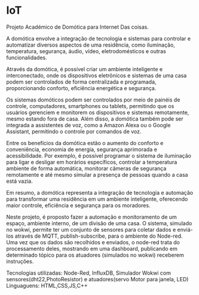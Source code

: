 # IoT
Projeto Académico de Domótica para Internet Das coisas.

 A domótica envolve a integração de tecnologia e sistemas para controlar e automatizar diversos aspectos de uma residência, como iluminação, temperatura, segurança, áudio, vídeo, eletrodomésticos e outras funcionalidades.

Através da domótica, é possível criar um ambiente inteligente e interconectado, onde os dispositivos eletrônicos e sistemas de uma casa podem ser controlados de forma centralizada e programada, proporcionando conforto, eficiência energética e segurança.

Os sistemas domóticos podem ser controlados por meio de painéis de controle, computadores, smartphones ou tablets, permitindo que os usuários gerenciem e monitorem os dispositivos e sistemas remotamente, mesmo estando fora de casa. Além disso, a domótica também pode ser integrada a assistentes de voz, como a Amazon Alexa ou o Google Assistant, permitindo o controle por comandos de voz.

Entre os benefícios da domótica estão o aumento do conforto e conveniência, economia de energia, segurança aprimorada e acessibilidade. Por exemplo, é possível programar o sistema de iluminação para ligar e desligar em horários específicos, controlar a temperatura ambiente de forma automática, monitorar câmeras de segurança remotamente e até mesmo simular a presença de pessoas quando a casa está vazia.

Em resumo, a domótica representa a integração de tecnologia e automação para transformar uma residência em um ambiente inteligente, oferecendo maior controle, eficiência e segurança para os moradores.

Neste projeto, é proposto fazer a automação e monitoramento de um espaço, ambiente interno, de um divisão de uma casa.
O sistema, simulado no wokwi, permite ter um conjunto de sensores para coletar dados e enviá-los através de MQTT, publish-subscribe,
para o ambiente do Node-red. Uma vez que os dados são recolhidos e enviados, o node-red trata do processamento deles, mostrando em uma dashboard,
publicando em determinado tópico para os atuadores (simulados no wokwi) receberem instruções.

Tecnologias utilizadas:
Node-Red, InfluxDB, Simulador Wokwi com sensores(dht22,PhotoResistor) e atuadores(servo Motor para janela, LED)
Linguaguens:
HTML,CSS,JS,C++
